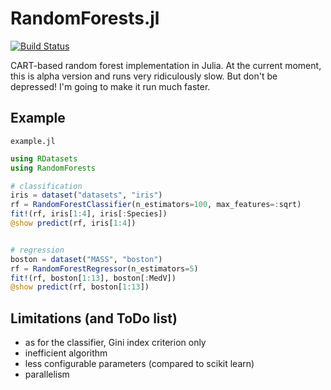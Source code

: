 # RandomForests.jl

[![Build Status](https://travis-ci.org/bicycle1885/RandomForests.jl.svg?branch=master)](https://travis-ci.org/bicycle1885/RandomForests.jl)

CART-based random forest implementation in Julia.
At the current moment, this is alpha version and runs very ridiculously slow.
But don't be depressed! I'm going to make it run much faster.

## Example

`example.jl`

```julia
using RDatasets
using RandomForests

# classification
iris = dataset("datasets", "iris")
rf = RandomForestClassifier(n_estimators=100, max_features=:sqrt)
fit!(rf, iris[1:4], iris[:Species])
@show predict(rf, iris[1:4])


# regression
boston = dataset("MASS", "boston")
rf = RandomForestRegressor(n_estimators=5)
fit!(rf, boston[1:13], boston[:MedV])
@show predict(rf, boston[1:13])
```

## Limitations (and ToDo list)

* as for the classifier, Gini index criterion only
* inefficient algorithm
* less configurable parameters (compared to scikit learn)
* parallelism
